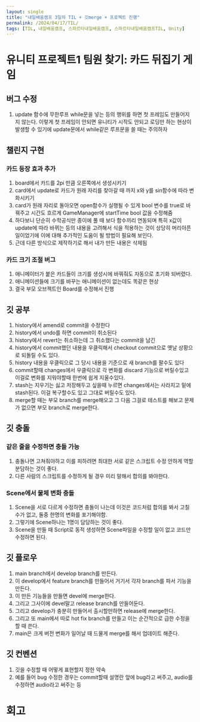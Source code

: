 ```yaml
---
layout: single
title: "내일배움캠프 3일차 TIL + 깃merge + 프로젝트 진행"
permalink: /2024/04/17/TIL/
tags: [TIL, 내일배움캠프, 스파르타내일배움캠프, 스파르타내일배움캠프TIL, Unity]
---
```


# 유니티 프로젝트1 팀원 찾기: 카드 뒤집기 게임
## 버그 수정
1. update 함수에 무한루프 while문을 넣는 등의 행위를 하면 첫 프레임도 만들어지지 않는다. 이렇게 첫 프레임이 안되면 유니티가 시작도 안되고 로딩만 하는 현상이 발생할 수 있기에 update문에서 while같은 루프문을 쓸 때는 주의하자

## 챌린지 구현
### 카드 등장 효과 추가
1. board에서 카드를 2pi 만큼 오른쪽에서 생성시키기
2. card에서 update로 카드가 원래 자리를 찾아갈 때 까지 x와 y를 sin함수에 따라 변화시키기
3. card가 원래 자리로 돌아오면 open함수가 실행될 수 있게 bool 변수를 true로 바꿔주고 시간도 흐르게 GameManager에 startTime bool 값을 수정해줌
4. 하다보니 단순히 수학공식만 종이에 풀 때 보다 함수끼리 연동되며 특히 x값이 update에 따라 바뀌는 등의 내용을 고려해서 식을 적용하는 것이 상당히 머리아픈 일이었기에 이에 대해 추가적인 도움이 될 방법이 필요해 보인다.
5. 근데 다른 방식으로 제작하기로 해서 내가 만든 내용은 삭제됨

### 카드 크기 조절 버그
1. 애니메이터가 붙은 카드들이 크기를 생성시에 바꿔줘도 자동으로 초기화 되버렸다.
2. 애니메이션들에 크기를 바꾸는 애니메이션이 없는데도 똑같은 현상
3. 결국 부모 오브젝트인 Board를 수정해서 진행

## 깃 공부
1. history에서 amend로 commit을 수정한다
2. history에서 undo를 하면 commit이 취소된다
3. history에서 revert는 취소하는데 그 취소했다는 commit을 남긴
4. history에서 commit했던 내용을 우클릭해서 checkout commit으로 옛날 상황으로 되돌릴 수도 있다.
5. history 내용을 우클릭으로 그 당시 내용을 기준으로 새 branch를 팔수도 있다
6. commit할때 changes에서 우클릭으로 각 변화를 discard 기능으로 버릴수있고 이걸로 변화를 지워야할때 한번에 쉽게 지울수있다.
7. stash는 지우기는 싫고 저장해두고 싶을때 누르면 changes에서는 사라지고 밑에 stash된다. 이걸 복구할수도 있고 그대로 버릴수도 있다.
8. merge할 때는 부모 branch를 merge해오고 그 다음 그걸로 테스트를 해보고 문제가 없으면 부모 branch로 merge한다.

## 깃 충돌
### 같은 줄을 수정하면 충돌 가능
1. 충돌나면 고쳐줘야하고 이를 피하려면 최대한 서로 같은 스크립트 수정 안하게 역할 분담하는 것이 좋다.
2. 다른 사람의 스크립트를 수정하게 될 경우 미리 말해서 합의를 봐야한다.

### Scene에서 물체 변화 충돌
1. Scene을 서로 다르게 수정하면 충돌이 나는데 이것은 코드처럼 합의를 봐서 고칠수가 없고, 둘중 한명의 변화를 포기해야함.
2. 그렇기에 Scene하나는 1명이 담당하는 것이 좋다.
3. Scene을 만들 때 Script로 동적 생성하면 Scene파일을 수정할 일이 없고 코드만 수정하면 된다.

## 깃 플로우
1. main branch에서 develop branch를 만든다.
2. 이 develop에서 feature branch를 만들어서 거기서 각자 branch를 파서 기능을 만든다.
3. 이 만든 기능들을 만들면 devel에 merge한다.
4. 그리고 그사이에 devel말고 release branch를 만들어둔다.
5. 그리고 develop가 충분히 만들어서 출시할만하면 release에 merge한다.
6. 그리고 또 main에서 따로 hot fix branch를 만들고 이는 순간적으로 급한 수정을할 때 쓴다.
7. main은 크게 버전 변화가 일어날 때 드물게 merge를 해서 업데이트 해준다.

## 깃 컨벤션
1. 깃을 수정할 때 어떻게 표현할지 정한 약속
2. 예를 들어 bug 수정한 경우는 commit할때 설명란 앞에 bug라고 써주고, audio를 수정하면 audio라고 써주는 등

# 회고
